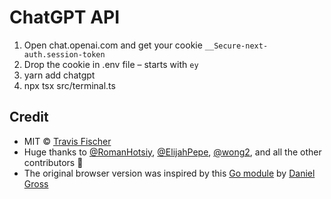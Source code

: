 # ChatGPT API <!-- omit in toc -->

1. Open chat.openai.com and get your cookie `__Secure-next-auth.session-token`
2. Drop the cookie in .env file – starts with `ey`
3. yarn add chatgpt
4. npx tsx src/terminal.ts
## Credit

- MIT © [Travis Fischer](https://transitivebullsh.it)
- Huge thanks to [@RomanHotsiy](https://github.com/RomanHotsiy), [@ElijahPepe](https://github.com/ElijahPepe), [@wong2](https://github.com/wong2), and all the other contributors 💪
- The original browser version was inspired by this [Go module](https://github.com/danielgross/whatsapp-gpt) by [Daniel Gross](https://github.com/danielgross)